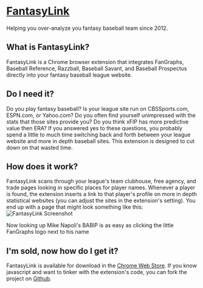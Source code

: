 [FantasyLink](http://sglantz.github.io/FantasyLink/)
======

Helping you over-analyze you fantasy baseball team since 2012.

What is FantasyLink?
------

FantasyLink is a Chrome browser extension that integrates FanGraphs, Baseball Reference, Razzball, Baseball Savant, and Baseball Prospectus directly into your fantasy baseball league website.

Do I need it?
------

Do you play fantasy baseball? Is your league site run on CBSSports.com, ESPN.com, or Yahoo.com? Do you often find yourself unimpressed with the stats that those sites provide you? Do you think xFIP has more predictive value then ERA? If you answered yes to these questions, you probably spend a little to much time switching back and forth between your league website and more in depth baseball sites. This extension is designed to cut down on that wasted time.

How does it work?
------

FantasyLink scans through your league's team clubhouse, free agency, and trade pages looking in specific places for player names. Whenever a player is found, the extension inserts a link to that player's profile on more in depth statistical websites (you can adjust the sites in the extension's setting). You end up with a page that might look something like this: ![FantasyLink Screenshot](http://i.imgur.com/fOAY0Wc.jpg "FantasyLink Screenshot") 

Now looking up Mike Napoli's BABIP is as easy as clicking the little FanGraphs logo next to his name

I'm sold, now how do I get it?
------

FantasyLink is available for download in the [Chrome Web Store](https://chrome.google.com/webstore/detail/fantasylink/pghfoglbgdeknkjcmilhkidfdkgenfdi).  If you know javascript and want to tinker with the extension's code, you can fork the project on [Github](https://github.com/sglantz/FantasyGraph-Chrome-Extension).
